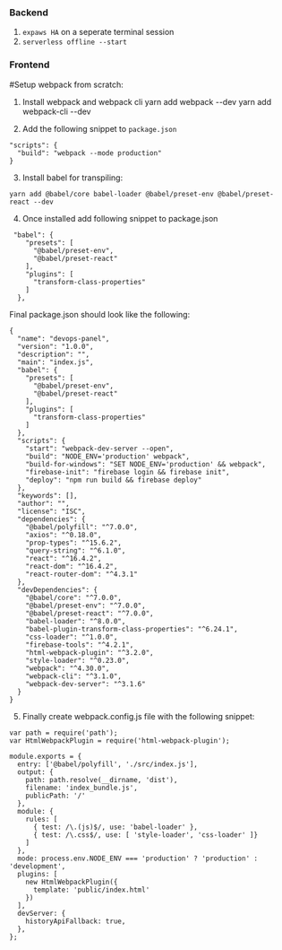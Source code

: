 ### Backend
1. `expaws HA` on a seperate terminal session
2. `serverless offline --start`

### Frontend


#Setup webpack from scratch:
1. Install webpack and webpack cli
yarn add webpack --dev
yarn add webpack-cli --dev

2. Add the following snippet to `package.json`
````
"scripts": {
  "build": "webpack --mode production"
}
````

3. Install babel for transpiling:
````
yarn add @babel/core babel-loader @babel/preset-env @babel/preset-react --dev
````

4. Once installed add following snippet to package.json

````
 "babel": {
    "presets": [
      "@babel/preset-env",
      "@babel/preset-react"
    ],
    "plugins": [
      "transform-class-properties"
    ]
  },
````

Final package.json should look like the following:
````
{
  "name": "devops-panel",
  "version": "1.0.0",
  "description": "",
  "main": "index.js",
  "babel": {
    "presets": [
      "@babel/preset-env",
      "@babel/preset-react"
    ],
    "plugins": [
      "transform-class-properties"
    ]
  },
  "scripts": {
    "start": "webpack-dev-server --open",
    "build": "NODE_ENV='production' webpack",
    "build-for-windows": "SET NODE_ENV='production' && webpack",
    "firebase-init": "firebase login && firebase init",
    "deploy": "npm run build && firebase deploy"
  },
  "keywords": [],
  "author": "",
  "license": "ISC",
  "dependencies": {
    "@babel/polyfill": "^7.0.0",
    "axios": "^0.18.0",
    "prop-types": "^15.6.2",
    "query-string": "^6.1.0",
    "react": "^16.4.2",
    "react-dom": "^16.4.2",
    "react-router-dom": "^4.3.1"
  },
  "devDependencies": {
    "@babel/core": "^7.0.0",
    "@babel/preset-env": "^7.0.0",
    "@babel/preset-react": "^7.0.0",
    "babel-loader": "^8.0.0",
    "babel-plugin-transform-class-properties": "^6.24.1",
    "css-loader": "^1.0.0",
    "firebase-tools": "^4.2.1",
    "html-webpack-plugin": "^3.2.0",
    "style-loader": "^0.23.0",
    "webpack": "^4.30.0",
    "webpack-cli": "^3.1.0",
    "webpack-dev-server": "^3.1.6"
  }
}
````

5. Finally create webpack.config.js file with the following snippet:
````
var path = require('path');
var HtmlWebpackPlugin = require('html-webpack-plugin');

module.exports = {
  entry: ['@babel/polyfill', './src/index.js'],
  output: {
    path: path.resolve(__dirname, 'dist'),
    filename: 'index_bundle.js',
    publicPath: '/'
  },
  module: {
    rules: [
      { test: /\.(js)$/, use: 'babel-loader' },
      { test: /\.css$/, use: [ 'style-loader', 'css-loader' ]}
    ]
  },
  mode: process.env.NODE_ENV === 'production' ? 'production' : 'development',
  plugins: [
    new HtmlWebpackPlugin({
      template: 'public/index.html'
    })
  ],
  devServer: {
    historyApiFallback: true,
  },
};
````